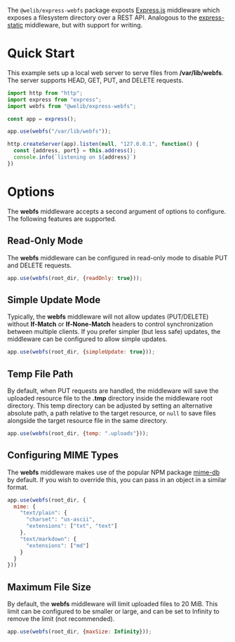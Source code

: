 The `@welib/express-webfs` package exposts [Express.js](https://expressjs.com/)
middleware which exposes a filesystem directory over a REST API.  Analogous to
the [express-static](https://expressjs.com/en/starter/static-files.html)
middleware, but with support for writing.

Quick Start
===========
This example sets up a local web server to serve files from **/var/lib/webfs**.
The server supports HEAD, GET, PUT, and DELETE requests.

```js
import http from "http";
import express from "express";
import webfs from "@welib/express-webfs";

const app = express();

app.use(webfs("/var/lib/webfs"));

http.createServer(app).listen(null, "127.0.0.1", function() {
  const {address, port} = this.address();
  console.info(`listening on ${address}`)
})
```

Options
=======
The **webfs** middleware accepts a second argument of options to configure.  The
following features are supported.

Read-Only Mode
--------------
The **webfs** middleware can be configured in read-only mode to disable PUT and
DELETE requests.

```js
app.use(webfs(root_dir, {readOnly: true}));
```

Simple Update Mode
------------------
Typically, the **webfs** middleware will not allow updates (PUT/DELETE) without
**If-Match** or **If-None-Match** headers to control synchronization between
multiple clients.  If you prefer simpler (but less safe) updates, the middleware
can be configured to allow simple updates.

```js
app.use(webfs(root_dir, {simpleUpdate: true}));
```

Temp File Path
--------------
By default, when PUT requests are handled, the middleware will save the uploaded
resource file to the **.tmp** directory inside the middleware root directory.
This temp directory can be adjusted by setting an alternative absolute path, a
path relative to the target resource, or `null` to save files alongside the
target resource file in the same directory.

```js
app.use(webfs(root_dir, {temp: ".uploads"}));
```

Configuring MIME Types
----------------------
The **webfs** middleware makes use of the popular NPM package
[mime-db](https://www.npmjs.com/package/mime-db) by default.  If you wish to
override this, you can pass in an object in a similar format.

```js
app.use(webfs(root_dir, {
  mime: {
    "text/plain": {
      "charset": "us-ascii",
      "extensions": ["txt", "text"]
    },
    "text/markdown": {
      "extensions": ["md"]
    }
  }
}))
```

Maximum File Size
-----------------
By default, the **webfs** middleware will limit uploaded files to 20 MiB.  This
limit can be configured to be smaller or large, and can be set to Infinity to
remove the limit (not recommended).

```js
app.use(webfs(root_dir, {maxSize: Infinity}));
```

